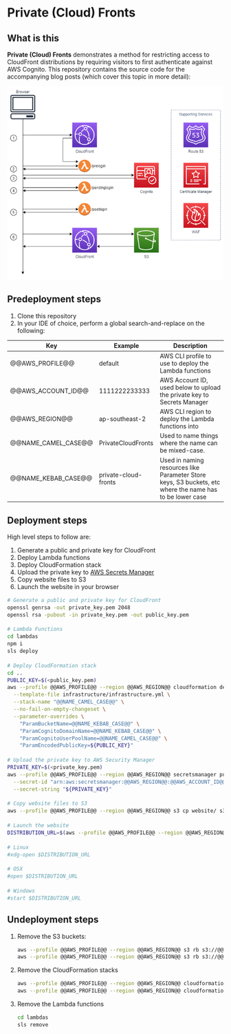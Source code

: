 # Private (Cloud) Fronts

## What is this

**Private (Cloud) Fronts** demonstrates a method for restricting access to CloudFront distributions by requiring visitors to first authenticate against AWS Cognito. This repository contains the source code for the accompanying blog posts (which cover this topic in more detail):

![Architecture Diagram](documentation/images/architecture.png)

## Predeployment steps

1. Clone this repository
2. In your IDE of choice, perform a global search-and-replace on the following:

  | Key                 | Example              | Description                                                                                             |
  | ------------------- | -------------------- | ------------------------------------------------------------------------------------------------------- |
  | @@AWS_PROFILE@@     | default              | AWS CLI profile to use to deploy the Lambda functions                                                   |
  | @@AWS_ACCOUNT_ID@@  | 1111222233333        | AWS Account ID, used below to upload the private key to Secrets Manager                                 |
  | @@AWS_REGION@@      | ap-southeast-2       | AWS CLI region to deploy the Lambda functions into                                                      |
  | @@NAME_CAMEL_CASE@@ | PrivateCloudFronts   | Used to name things where the name can be mixed-case.                                                   |
  | @@NAME_KEBAB_CASE@@ | private-cloud-fronts | Used in naming resources like Parameter Store keys, S3 buckets, etc where the name has to be lower case |

## Deployment steps

High level steps to follow are:

1. Generate a public and private key for CloudFront
2. Deploy Lambda functions
3. Deploy CloudFormation stack
4. Upload the private key to [AWS Secrets Manager](https://aws.amazon.com/secrets-manager/)
5. Copy website files to S3
6. Launch the website in your browser

```bash
# Generate a public and private key for CloudFront
openssl genrsa -out private_key.pem 2048
openssl rsa -pubout -in private_key.pem -out public_key.pem

# Lambda Functions
cd lambdas
npm i
sls deploy

# Deploy CloudFormation stack
cd ..
PUBLIC_KEY=$(<public_key.pem)
aws --profile @@AWS_PROFILE@@ --region @@AWS_REGION@@ cloudformation deploy \
  --template-file infrastructure/infrastructure.yml \
  --stack-name "@@NAME_CAMEL_CASE@@" \
  --no-fail-on-empty-changeset \
  --parameter-overrides \
    "ParamBucketName=@@NAME_KEBAB_CASE@@" \
    "ParamCognitoDomainName=@@NAME_KEBAB_CASE@@" \
    "ParamCognitoUserPoolName=@@NAME_CAMEL_CASE@@" \
    "ParamEncodedPublicKey=${PUBLIC_KEY}"

# Upload the private key to AWS Security Manager
PRIVATE_KEY=$(<private_key.pem)
aws --profile @@AWS_PROFILE@@ --region @@AWS_REGION@@ secretsmanager put-secret-value \
  --secret-id "arn:aws:secretsmanager:@@AWS_REGION@@:@@AWS_ACCOUNT_ID@@:secret:/@@NAME_KEBAB_CASE@@/cloudfront/private-key" \
  --secret-string "${PRIVATE_KEY}"

# Copy website files to S3
aws --profile @@AWS_PROFILE@@ --region @@AWS_REGION@@ s3 cp website/ s3://@@NAME_KEBAB_CASE@@-website --recursive

# Launch the website
DISTRIBUTION_URL=$(aws --profile @@AWS_PROFILE@@ --region @@AWS_REGION@@ cloudformation describe-stacks --stack-name "@@NAME_CAMEL_CASE@@" --output text --query "Stacks[0].Outputs[?OutputKey=='DistributionUrl'].OutputValue")

# Linux
#xdg-open $DISTRIBUTION_URL

# OSX
#open $DISTRIBUTION_URL

# Windows
#start $DISTRIBUTION_URL
```

## Undeployment steps

1. Remove the S3 buckets:

    ```bash
    aws --profile @@AWS_PROFILE@@ --region @@AWS_REGION@@ s3 rb s3://@@NAME_KEBAB_CASE@@-website --force
    aws --profile @@AWS_PROFILE@@ --region @@AWS_REGION@@ s3 rb s3://@@NAME_KEBAB_CASE@@-logs --force  
    ```

2. Remove the CloudFormation stacks

   ```bash
   aws --profile @@AWS_PROFILE@@ --region @@AWS_REGION@@ cloudformation delete-stack --stack-name "@@NAME_CAMEL_CASE@@"
   aws --profile @@AWS_PROFILE@@ --region @@AWS_REGION@@ cloudformation wait stack-delete-complete --stack-name "@@NAME_CAMEL_CASE@@"
   ```

3. Remove the Lambda functions

   ```bash
   cd lambdas
   sls remove
   ```
